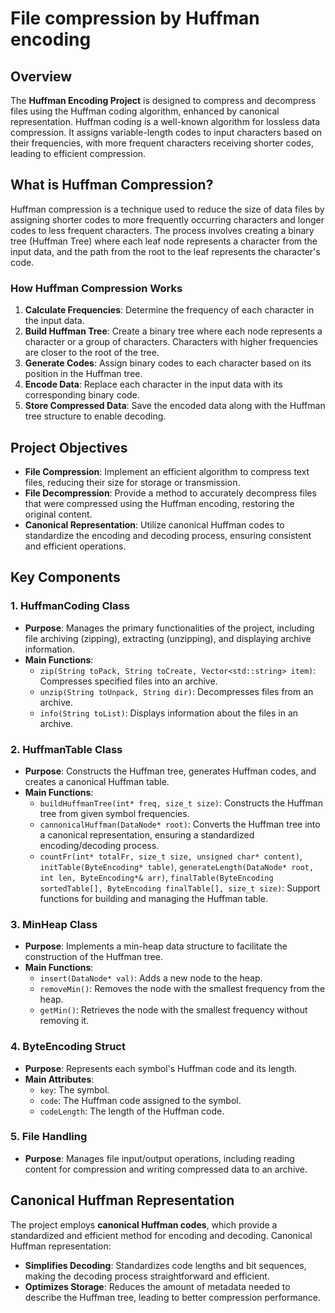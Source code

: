 # File compression by Huffman encoding

## Overview

The **Huffman Encoding Project** is designed to compress and decompress files using the Huffman coding algorithm, enhanced by canonical representation. Huffman coding is a well-known algorithm for lossless data compression. It assigns variable-length codes to input characters based on their frequencies, with more frequent characters receiving shorter codes, leading to efficient compression.

## What is Huffman Compression?

Huffman compression is a technique used to reduce the size of data files by assigning shorter codes to more frequently occurring characters and longer codes to less frequent characters. The process involves creating a binary tree (Huffman Tree) where each leaf node represents a character from the input data, and the path from the root to the leaf represents the character's code.

### How Huffman Compression Works

1. **Calculate Frequencies**: Determine the frequency of each character in the input data.
2. **Build Huffman Tree**: Create a binary tree where each node represents a character or a group of characters. Characters with higher frequencies are closer to the root of the tree.
3. **Generate Codes**: Assign binary codes to each character based on its position in the Huffman tree.
4. **Encode Data**: Replace each character in the input data with its corresponding binary code.
5. **Store Compressed Data**: Save the encoded data along with the Huffman tree structure to enable decoding.

## Project Objectives

- **File Compression**: Implement an efficient algorithm to compress text files, reducing their size for storage or transmission.
- **File Decompression**: Provide a method to accurately decompress files that were compressed using the Huffman encoding, restoring the original content.
- **Canonical Representation**: Utilize canonical Huffman codes to standardize the encoding and decoding process, ensuring consistent and efficient operations.

## Key Components

### 1. HuffmanCoding Class
- **Purpose**: Manages the primary functionalities of the project, including file archiving (zipping), extracting (unzipping), and displaying archive information.
- **Main Functions**:
  - `zip(String toPack, String toCreate, Vector<std::string> item)`: Compresses specified files into an archive.
  - `unzip(String toUnpack, String dir)`: Decompresses files from an archive.
  - `info(String toList)`: Displays information about the files in an archive.

### 2. HuffmanTable Class
- **Purpose**: Constructs the Huffman tree, generates Huffman codes, and creates a canonical Huffman table.
- **Main Functions**:
  - `buildHuffmanTree(int* freq, size_t size)`: Constructs the Huffman tree from given symbol frequencies.
  - `cannonicalHuffman(DataNode* root)`: Converts the Huffman tree into a canonical representation, ensuring a standardized encoding/decoding process.
  - `countFr(int* totalFr, size_t size, unsigned char* content)`, `initTable(ByteEncoding* table)`, `generateLength(DataNode* root, int len, ByteEncoding*& arr)`, `finalTable(ByteEncoding sortedTable[], ByteEncoding finalTable[], size_t size)`: Support functions for building and managing the Huffman table.

### 3. MinHeap Class
- **Purpose**: Implements a min-heap data structure to facilitate the construction of the Huffman tree.
- **Main Functions**:
  - `insert(DataNode* val)`: Adds a new node to the heap.
  - `removeMin()`: Removes the node with the smallest frequency from the heap.
  - `getMin()`: Retrieves the node with the smallest frequency without removing it.

### 4. ByteEncoding Struct
- **Purpose**: Represents each symbol's Huffman code and its length.
- **Main Attributes**:
  - `key`: The symbol.
  - `code`: The Huffman code assigned to the symbol.
  - `codeLength`: The length of the Huffman code.

### 5. File Handling
- **Purpose**: Manages file input/output operations, including reading content for compression and writing compressed data to an archive.

## Canonical Huffman Representation

The project employs **canonical Huffman codes**, which provide a standardized and efficient method for encoding and decoding. Canonical Huffman representation:
- **Simplifies Decoding**: Standardizes code lengths and bit sequences, making the decoding process straightforward and efficient.
- **Optimizes Storage**: Reduces the amount of metadata needed to describe the Huffman tree, leading to better compression performance.
